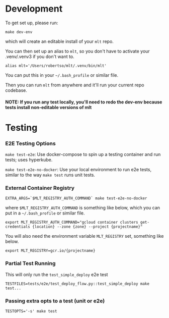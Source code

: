 # Development

To get set up, please run:

`make dev-env`

which will create an editable install of your `mlt` repo.

You can then set up an alias to `mlt`, so you don't have to activate your .venv/.venv3 if you don't want to.

`alias mlt='/Users/robertso/mlt/.venv/bin/mlt'`

You can put this in your `~/.bash_profile` or similar file.

Then you can run `mlt` from anywhere and it'll run your current repo codebase.

#### NOTE: If you run any test locally, you'll need to redo the dev-env because tests install non-editable versions of mlt

# Testing

### E2E Testing Options

`make test-e2e`: Use docker-compose to spin up a testing container and run tests; uses hyperkube.

`make test-e2e-no-docker`: Use your local environment to run e2e tests, similar to the way `make test` runs unit tests.

### External Container Registry

```
EXTRA_ARGS=`$MLT_REGISTRY_AUTH_COMMAND` make test-e2e-no-docker
```

where `$MLT_REGISTRY_AUTH_COMMAND` is something like below, which you can put in a `~/.bash_profile` or similar file.

`export MLT_REGISTRY_AUTH_COMMAND="gcloud container clusters get-credentials {location} --zone {zone} --project {projectname}"`

You will also need the environment variable `MLT_REGISTRY` set, something like below.

`export MLT_REGISTRY=gcr.io/{projectname}`


### Partial Test Running

This will only run the `test_simple_deploy` e2e test
```
TESTFILES=tests/e2e/test_deploy_flow.py::test_simple_deploy make test...
```


### Passing extra opts to a test (unit or e2e)

```
TESTOPTS='-s' make test
```